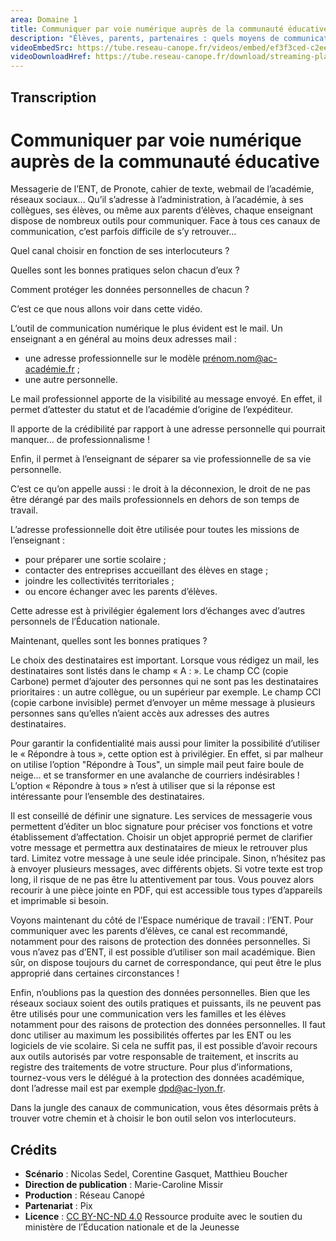 ```yaml
---
area: Domaine 1
title: Communiquer par voie numérique auprès de la communauté éducative
description: "Élèves, parents, partenaires : quels moyens de communications privilégier en tant qu’enseignant ? Plus d’informations dans cette vidéo."
videoEmbedSrc: https://tube.reseau-canope.fr/videos/embed/ef3f3ced-c2ee-41c0-91c7-1b7ad83f0de5
videoDownloadHref: https://tube.reseau-canope.fr/download/streaming-playlists/hls/videos/ef3f3ced-c2ee-41c0-91c7-1b7ad83f0de5-1080-fragmented.mp4
---
```


## Transcription

# Communiquer par voie numérique auprès de la communauté éducative

Messagerie de l’ENT, de Pronote, cahier de texte, webmail de l’académie, réseaux sociaux... Qu’il s’adresse à l’administration, à l’académie, à ses collègues, ses élèves, ou même aux parents d’élèves, chaque enseignant dispose de nombreux outils pour communiquer. Face à tous ces canaux de communication, c’est parfois difficile de s’y retrouver…

Quel canal choisir en fonction de ses interlocuteurs ?

Quelles sont les bonnes pratiques selon chacun d’eux ?

Comment protéger les données personnelles de chacun ?

C’est ce que nous allons voir dans cette vidéo.

L’outil de communication numérique le plus évident est le mail. Un enseignant a en général au moins deux adresses mail :

- une adresse professionnelle sur le modèle prénom.nom@ac-académie.fr ;
- une autre personnelle.

Le mail professionnel apporte de la visibilité au message envoyé. En effet, il permet d’attester du statut et de l’académie d’origine de l’expéditeur.

Il apporte de la crédibilité par rapport à une adresse personnelle qui pourrait manquer... de professionnalisme !

Enfin, il permet à l’enseignant de séparer sa vie professionnelle de sa vie personnelle.

C’est ce qu’on appelle aussi : le droit à la déconnexion, le droit de ne pas être dérangé par des mails professionnels en dehors de son temps de travail.

L’adresse professionnelle doit être utilisée pour toutes les missions de l’enseignant :

- pour préparer une sortie scolaire ;
- contacter des entreprises accueillant des élèves en stage ;
- joindre les collectivités territoriales ;
- ou encore échanger avec les parents d’élèves.

Cette adresse est à privilégier également lors d’échanges avec d’autres personnels de l’Éducation nationale.

Maintenant, quelles sont les bonnes pratiques ?

Le choix des destinataires est important. Lorsque vous rédigez un mail, les destinataires sont listés dans le champ « A : ». Le champ CC (copie Carbone) permet d’ajouter des personnes qui ne sont pas les destinataires prioritaires : un autre collègue, ou un supérieur par exemple. Le champ CCI (copie carbone invisible) permet d’envoyer un même message à plusieurs personnes sans qu’elles n’aient accès aux adresses des autres destinataires.

Pour garantir la confidentialité mais aussi pour limiter la possibilité d’utiliser le « Répondre à tous », cette option est à privilégier. En effet, si par malheur on utilise l’option "Répondre à Tous", un simple mail peut faire boule de neige… et se transformer en une avalanche de courriers indésirables ! L’option « Répondre à tous » n’est à utiliser que si la réponse est intéressante pour l’ensemble des destinataires.

Il est conseillé de définir une signature. Les services de messagerie vous permettent d’éditer un bloc signature pour préciser vos fonctions et votre établissement d’affectation. Choisir un objet approprié permet de clarifier votre message et permettra aux destinataires de mieux le retrouver plus tard. Limitez votre message à une seule idée principale. Sinon, n’hésitez pas à envoyer plusieurs messages, avec différents objets. Si votre texte est trop long, il risque de ne pas être lu attentivement par tous. Vous pouvez alors recourir à une pièce jointe en PDF, qui est accessible tous types d’appareils et imprimable si besoin.

Voyons maintenant du côté de l’Espace numérique de travail : l’ENT. Pour communiquer avec les parents d’élèves, ce canal est recommandé, notamment pour des raisons de protection des données personnelles. Si vous n’avez pas d’ENT, il est possible d’utiliser son mail académique. Bien sûr, on dispose toujours du carnet de correspondance, qui peut être le plus approprié dans certaines circonstances !

Enfin, n’oublions pas la question des données personnelles. Bien que les réseaux sociaux soient des outils pratiques et puissants, ils ne peuvent pas être utilisés pour une communication vers les familles et les élèves notamment pour des raisons de protection des données personnelles. Il faut donc utiliser au maximum les possibilités offertes par les ENT ou les logiciels de vie scolaire. Si cela ne suffit pas, il est possible d’avoir recours aux outils autorisés par votre responsable de traitement, et inscrits au registre des traitements de votre structure. Pour plus d’informations, tournez-vous vers le délégué à la protection des données académique, dont l’adresse mail est par exemple dpd@ac-lyon.fr.

Dans la jungle des canaux de communication, vous êtes désormais prêts à trouver votre chemin et à choisir le bon outil selon vos interlocuteurs.

## Crédits

- **Scénario** : Nicolas Sedel, Corentine Gasquet, Matthieu Boucher
- **Direction de publication** : Marie-Caroline Missir
- **Production** : Réseau Canopé
- **Partenariat** : Pix
- **Licence** : [CC BY-NC-ND 4.0](https://creativecommons.org/licenses/by-nc-nd/4.0/deed.fr)
Ressource produite avec le soutien du ministère de l’Éducation nationale et de la Jeunesse
